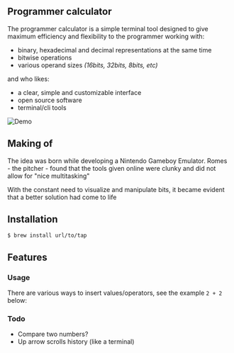 ## Programmer calculator

The programmer calculator is a simple terminal tool designed to give maximum efficiency and flexibility to the programmer working with: 

* binary, hexadecimal and decimal representations at the same time
* bitwise operations
* various operand sizes *(16bits, 32bits, 8bits, etc)*

and who likes:

* a clear, simple and customizable interface
* open source software
* terminal/cli tools

![Demo](https://alt-romes.github.com/programmer-calculator/assets/final.png)

## Making of

The idea was born while developing a Nintendo Gameboy Emulator. Romes - the pitcher - found that the tools given online were clunky and did not allow for "nice multitasking"

With the constant need to visualize and manipulate bits, it became evident that a better solution had come to life

## Installation

`$ brew install url/to/tap`


## Features

### Usage
There are various ways to insert values/operators, see the example `2 + 2` below:

### Todo

* Compare two numbers?
* Up arrow scrolls history (like a terminal)

